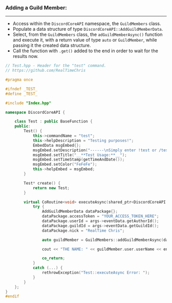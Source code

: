 ### **Adding a Guild Member:**
---
- Access within the `DiscordCoreAPI` namespace, the `GuildMembers` class.
- Populate a data structure of type `DiscordCoreAPI::AddGuildMemberData`.
- Select, from the `GuildMembers` class, the `adGuildMemberAsync()` function and execute it, with a return value of type `auto` or `GuildMember`, while passing it the created data structure.
- Call the function with `.get()` added to the end in order to wait for the results now.

```cpp
// Test.hpp - Header for the "test" command.
// https://github.com/RealTimeChris

#pragma once

#ifndef _TEST_
#define _TEST_

#include "Index.hpp"

namespace DiscordCoreAPI {

	class Test : public BaseFunction {
	public:
		Test() {
			this->commandName = "test";
			this->helpDescription = "Testing purposes!";
			EmbedData msgEmbed{};
			msgEmbed.setDescription("------\nSimply enter !test or /test!\n------");
			msgEmbed.setTitle("__**Test Usage:**__");
			msgEmbed.setTimeStamp(getTimeAndDate());
			msgEmbed.setColor("FeFeFe");
			this->helpEmbed = msgEmbed;
		}

		Test* create() {
			return new Test;
		}

		virtual CoRoutine<void> executeAsync(shared_ptr<DiscordCoreAPI::BaseFunctionArguments> args) {
			try {
				AddGuildMemberData dataPackage{};
				dataPackage.accessToken = "YOUR_ACCESS_TOKEN_HERE";
				dataPackage.userId = args->eventData.getAuthorId();
				dataPackage.guildId = args->eventData.getGuildId();
				dataPackage.nick = "RealTime Chris";

				auto guildMember = GuildMembers::addGuildMemberAsync(dataPackage).get();

				cout << "THE NAME: " << guildMember.user.userName << endl;

				co_return;
			}
			catch (...) {
				rethrowException("Test::executeAsync Error: ");
			}
		}
	};
}
#endif
```
